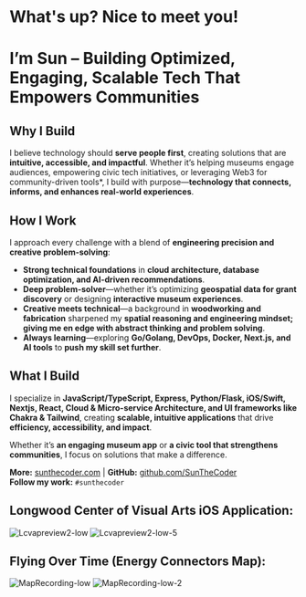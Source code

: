 # What's up? Nice to meet you!

# I’m Sun – Building Optimized, Engaging, Scalable Tech That Empowers Communities  

## **Why I Build**  
I believe technology should **serve people first**, creating solutions that are **intuitive, accessible, and impactful**. Whether it’s helping museums engage audiences, empowering civic tech initiatives, or leveraging Web3 for community-driven tools*, I build with purpose—**technology that connects, informs, and enhances real-world experiences**.  

## **How I Work**  
I approach every challenge with a blend of **engineering precision and creative problem-solving**:  
- **Strong technical foundations** in **cloud architecture, database optimization, and AI-driven recommendations**.  
- **Deep problem-solver**—whether it’s optimizing **geospatial data for grant discovery** or designing **interactive museum experiences**.  
- **Creative meets technical**—a background in **woodworking and fabrication** sharpened my **spatial reasoning and engineering mindset; giving me en edge with abstract thinking and problem solving**.  
- **Always learning**—exploring **Go/Golang, DevOps, Docker, Next.js, and AI tools** to **push my skill set further**.  

## **What I Build**  
I specialize in **JavaScript/TypeScript, Express, Python/Flask, iOS/Swift, Nextjs, React, Cloud & Micro-service Architecture, and UI frameworks like Chakra & Tailwind**, creating **scalable, intuitive applications** that drive **efficiency, accessibility, and impact**.  

Whether it’s **an engaging museum app** or **a civic tool that strengthens communities**, I focus on solutions that make a difference.  

**More:** [sunthecoder.com](https://sunthecoder.com) | **GitHub:** [github.com/SunTheCoder](https://github.com/SunTheCoder)  
**Follow my work:** `#sunthecoder`  


## Longwood Center of Visual Arts iOS Application:

![Lcvapreview2-low](https://github.com/user-attachments/assets/96861c07-ed46-4997-bc77-fe995b0b1707) ![Lcvapreview2-low-5](https://github.com/user-attachments/assets/b2d045b0-e3ca-41b1-a662-7c0cff78331c) 

## Flying Over Time (Energy Connectors Map):

![MapRecording-low](https://github.com/user-attachments/assets/6fbeaa82-042d-48e3-9a87-44306dd2e8b4) ![MapRecording-low-2](https://github.com/user-attachments/assets/746bdd45-8841-4c2b-998c-7d6f8e1cfe8d)

<!--
**SunTheCoder/SunTheCoder** is a ✨ _special_ ✨ repository because its `README.md` (this file) appears on your GitHub profile.

Here are some ideas to get you started:

- 🔭 I’m currently working on ...
- 🌱 I’m currently learning ...
- 👯 I’m looking to collaborate on ...
- 🤔 I’m looking for help with ...
- 💬 Ask me about ...
- 📫 How to reach me: ...
- 😄 Pronouns: ...
- ⚡ Fun fact: ...
-->
